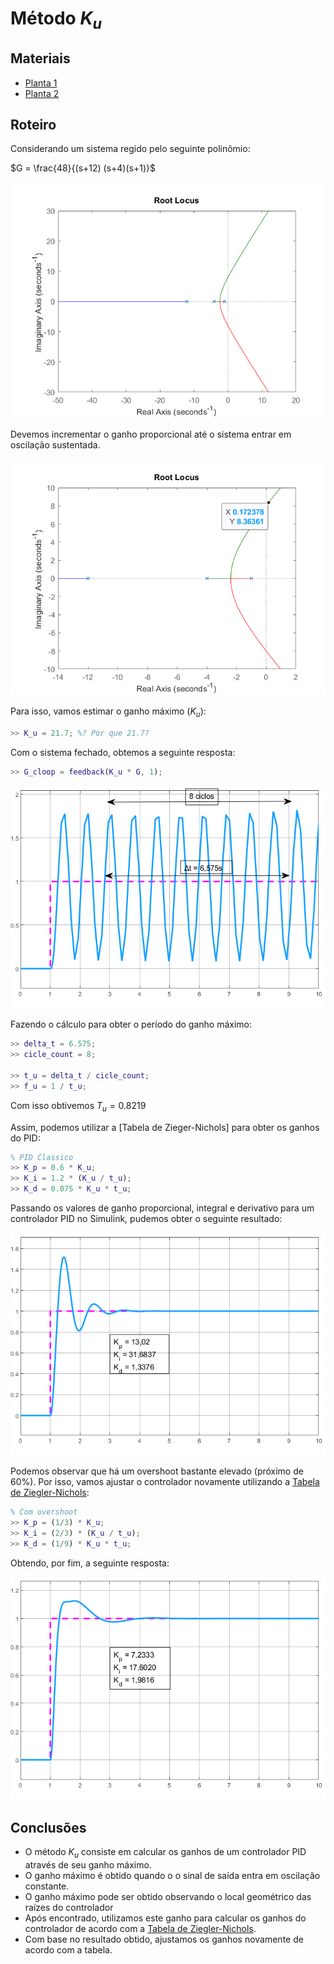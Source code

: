 # Método $K_u$
 
## Materiais

- [Planta 1](./models/planta_1_Ku.slx)
- [Planta 2](./models/planta_2_Ku.slx)

## Roteiro

Considerando um sistema regido pelo seguinte polinômio:

$G = \frac{48}{(s+12) (s+4)(s+1)}$

![Local geométrico das raízes](./pictures/rlocus_G(1).png)

Devemos incrementar o ganho proporcional até o sistema entrar em oscilação sustentada.

![](./pictures/rlocus_G(1)(1).png)

Para isso, vamos estimar o ganho máximo ($K_u$):

```matlab
>> K_u = 21.7; %? Por que 21.7?
```

Com o sistema fechado, obtemos a seguinte resposta:

```matlab
>> G_cloop = feedback(K_u * G, 1);
```

![Resposta em malha fechada](./pictures/K_u_out.png)

Fazendo o cálculo para obter o período do ganho máximo:

```matlab
>> delta_t = 6.575;
>> cicle_count = 8;

>> t_u = delta_t / cicle_count;
>> f_u = 1 / t_u;
```

Com isso obtivemos $T_u = 0.8219$

Assim, podemos utilizar a [Tabela de Zieger-Nichols] para obter os ganhos do PID:

```matlab
% PID Classico
>> K_p = 0.6 * K_u;
>> K_i = 1.2 * (K_u / t_u);
>> K_d = 0.075 * K_u * t_u;
```

Passando os valores de ganho proporcional, integral e derivativo para um controlador PID no Simulink, pudemos obter o seguinte resultado:

![$PID_G$](./pictures/PID_G.png)

Podemos observar que há um overshoot bastante elevado (próximo de 60%). Por isso, vamos ajustar o controlador novamente utilizando a [Tabela de Ziegler-Nichols]:

```matlab
% Com overshoot
>> K_p = (1/3) * K_u;
>> K_i = (2/3) * (K_u / t_u);
>> K_d = (1/9) * K_u * t_u;
```

Obtendo, por fim, a seguinte resposta:

![$PID_{final}$](./pictures/PID_G_final.png)

## Conclusões

- O método $K_u$ consiste em calcular os ganhos de um controlador PID através de seu ganho máximo.
- O ganho máximo é obtido quando o o sinal de saída entra em oscilação constante.
- O ganho máximo pode ser obtido observando o local geométrico das raízes do controlador
- Após encontrado, utilizamos este ganho para calcular os ganhos do controlador de acordo com a [Tabela de Ziegler-Nichols].
- Com base no resultado obtido, ajustamos os ganhos novamente de acordo com a tabela.

[Tabela de Ziegler-Nichols]: ../ziegler_nichols.md